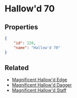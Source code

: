 # Hallow'd 70

<no description available>

## Properties

```json
{
    "id": 226,
    "name": "Hallow'd 70"
}
```

## Related

- [Magnificent Hallow'd Edge](../items/12796-magnificent-hallow-d-edge.md)
- [Magnificent Hallow'd Dagger](../items/12801-magnificent-hallow-d-dagger.md)
- [Magnificent Hallow'd Staff](../items/12806-magnificent-hallow-d-staff.md)

